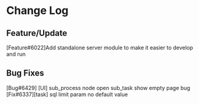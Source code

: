 # Change Log

## Feature/Update

[Feature#6022]Add standalone server module to make it easier to develop and run

## Bug Fixes

[Bug#6429] [UI] sub_process node open sub_task show empty page bug
[Fix#6337][task] sql limit param no default value
